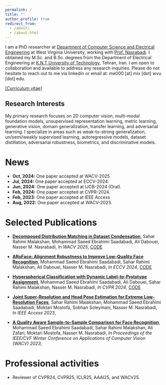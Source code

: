 ```yaml
---
permalink: /
title: ""
author_profile: true
redirect_from: 
  - /about/
  - /about.html
---
```

I am a PhD researcher at [Department of Computer Science and Electrical Engineering](https://lcsee.statler.wvu.edu/) at West Virginia University, working with [Prof. Nasrabadi](https://ep.jhu.edu/faculty/nasser-nasrabadi/). I obtained my M.Sc. and B.Sc. degrees from the Department of Electrical Engineering at [K.N.T University of Technology](https://en.kntu.ac.ir/), Tehran, Iran. I am open to collaboration and available to address any research inquiries. Please do not hesitate to reach out to me via linkedin or email at: me000 [at] mix [dot] wvu [dot] edu.


[\[Curriculum vitae\]](files/cv.pdf)

Research Interests
----

My primary research focuses on 2D computer vision, multi-modal foundation models, unsupervised representation learning, metric learning, generative vision, domain generalization, transfer learning, and adversarial learning. I specialize in areas such as weak-to-strong generalization, un/semi/weakly supervised learning, autoregressive models, dataset distillation, adversarial robustness, biometrics, and discriminative models.


News
======
- **Oct, 2024:** One paper accepted at WACV-2025
- **Jul, 2024:** One paper accepted at ECCV-2024.
- **Jun, 2024:** One paper accepted at IJCB-2024 (Oral).
- **Feb, 2024:** One paper accepted at CVPR-2024.
- **Feb, 2023:** One paper accepted at IEEE Access
- **Aug, 2022:** One paper accepted at WACV-2023.

Selected Publications
======

- [**Decomposed Distribution Matching in Dataset Condensation**](https://arxiv.org/abs/2412.04748),
Sahar Rahimi Malakshan, Mohammad Saeed Ebrahimi Saadabadi, Ali Dabouei, Nasser M. Nasrabadi,
_In WACV 2025_, [CODE](https://github.com/SaharR1372/DM_Style_matching)

- [**ARoFace: Alignment Robustness to Improve Low-Quality Face Recognition**](https://arxiv.org/abs/2407.14972),
Mohammad Saeed Ebrahimi Saadabadi, Sahar Rahimi Malakshan, Ali Dabouei, Nasser M. Nasrabadi,
_In ECCV 2024_, [CODE](https://github.com/msed-Ebrahimi/ARoFace)

- [**Hyperspherical Classification with Dynamic Label-to-Prototype Assignment**](https://arxiv.org/abs/2403.16937),
Mohammad Saeed Ebrahimi Saadabadi, Ali Dabouei, Sahar Rahimi Malakshan, Nasser M. Nasrabadi,
_In CVPR 2024_, [CODE](https://github.com/msed-Ebrahimi/DL2PA_CVPR24)

- [**Joint Super-Resolution and Head Pose Estimation for Extreme Low-Resolution Faces**](https://ieeexplore.ieee.org/stamp/stamp.jsp?arnumber=10034761),
Sahar Rahimi Malakshan, Mohammad Saeed Ebrahimi Saadabadi, Moktari Mostofa, Sobhan Soleymani, Nasser M. Nasrabadi,
_In IEEE Access 2023_,

- [**A Quality Aware Sample-to-Sample Comparison for Face Recognition**](https://openaccess.thecvf.com/content/WACV2023/html/Saadabadi_A_Quality_Aware_Sample-to-Sample_Comparison_for_Face_Recognition_WACV_2023_paper.html),
Mohammad Saeed Ebrahimi Saadabadi, Sahar Rahimi Malakshan, Ali Zafari, Moktari Mostofa, Nasser M. Nasrabadi,
_In Proceedings of the IEEE/CVF Winter Conference on Applications of Computer Vision (WACV) 2023_,

Professional activities
======
-  Reviewer of CVPR24, CVPR25, ICLR25, AAAI25, and WACV25.


